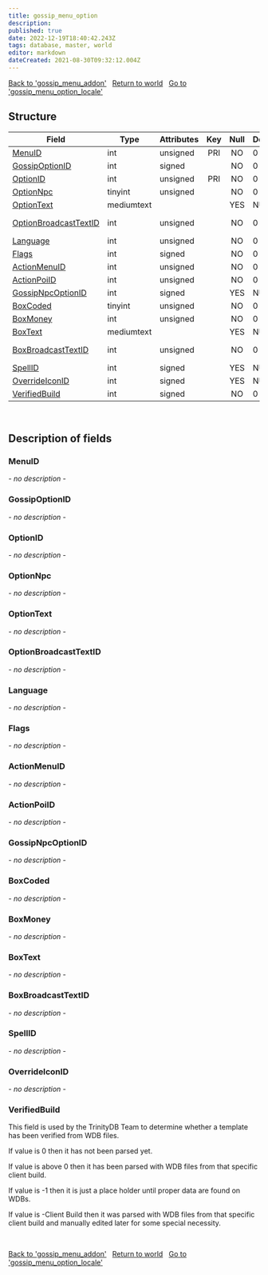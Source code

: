 ```yaml
---
title: gossip_menu_option
description: 
published: true
date: 2022-12-19T18:40:42.243Z
tags: database, master, world
editor: markdown
dateCreated: 2021-08-30T09:32:12.004Z
---
```


<a href="https://trinitycore.info/en/database/master/world/gossip_menu_addon" class="mt-5 v-btn v-btn--depressed v-btn--flat v-btn--outlined theme--light v-size--default darkblue--text text--lighten-3"><span class="v-btn__content"><i aria-hidden="true" class="v-icon notranslate v-icon--left mdi mdi-arrow-left theme--light"></i><span>Back to 'gossip_menu_addon'</span></span></a>&nbsp;&nbsp;&nbsp;<a href="https://trinitycore.info/en/database/master/world/home" class="mt-5 v-btn v-btn--depressed v-btn--flat v-btn--outlined theme--light v-size--default darkblue--text text--lighten-3"><span class="v-btn__content"><i aria-hidden="true" class="v-icon notranslate v-icon--left mdi mdi-home-outline theme--light"></i><span>Return to world</span></span></a>&nbsp;&nbsp;&nbsp;<a href="https://trinitycore.info/en/database/master/world/gossip_menu_option_locale" class="mt-5 v-btn v-btn--depressed v-btn--flat v-btn--outlined theme--light v-size--default darkblue--text text--lighten-3"><span class="v-btn__content"><span>Go to 'gossip_menu_option_locale'</span><i aria-hidden="true" class="v-icon notranslate v-icon--right mdi mdi-arrow-right theme--light"></i></span></a>

## Structure

| Field | Type | Attributes | Key | Null | Default | Extra | Comment | Source in sniff |
| --- | --- | --- | :---: | :---: | --- | --- | --- | --- |
| [MenuID](#menuid) | int | unsigned | PRI | NO | 0 |  |  | SMSG_GOSSIP_MESSAGE |
| [GossipOptionID](#gossipoptionid) | int | signed |  | NO | 0 |  |  |  |
| [OptionID](#optionid) | int | unsigned | PRI | NO | 0 |  |  | SMSG_GOSSIP_MESSAGE |
| [OptionNpc](#optionnpc) | tinyint | unsigned |  | NO | 0 |  |  | SMSG_GOSSIP_MESSAGE |
| [OptionText](#optiontext) | mediumtext |  |  | YES | NULL |  |  | SMSG_GOSSIP_MESSAGE |
| [OptionBroadcastTextID](#optionbroadcasttextid) | int | unsigned |  | NO | 0 |  |  | fetched from hotfixes db (via wpp) |
| [Language](#language) | int | unsigned |  | NO | 0 |  |  |  |
| [Flags](#flags) | int | signed |  | NO | 0 |  |  |  |
| [ActionMenuID](#actionmenuid) | int | unsigned |  | NO | 0 |  |  | CMSG_GOSSIP_SELECT_OPTION |
| [ActionPoiID](#actionpoiid) | int | unsigned |  | NO | 0 |  |  | SMSG_GOSSIP_POI |
| [GossipNpcOptionID](#gossipnpcoptionid) | int | signed |  | YES | NULL |  |  |  |
| [BoxCoded](#boxcoded) | tinyint | unsigned |  | NO | 0 |  |  | SMSG_GOSSIP_MESSAGE |
| [BoxMoney](#boxmoney) | int | unsigned |  | NO | 0 |  |  | SMSG_GOSSIP_MESSAGE |
| [BoxText](#boxtext) | mediumtext |  |  | YES | NULL |  |  | SMSG_GOSSIP_MESSAGE |
| [BoxBroadcastTextID](#boxbroadcasttextid) | int | unsigned |  | NO | 0 |  |  | fetched from hotfixes db (via wpp) |
| [SpellID](#spellid) | int | signed |  | YES | NULL |  |  |  |
| [OverrideIconID](#overrideiconid) | int | signed |  | YES | NULL |  |  |  |
| [VerifiedBuild](#verifiedbuild) | int | signed |  | NO | 0 |  |  | generated |
&nbsp;
## Description of fields

### MenuID
*- no description -*
&nbsp;

### GossipOptionID
*- no description -*
&nbsp;

### OptionID
*- no description -*
&nbsp;

### OptionNpc
*- no description -*
&nbsp;

### OptionText
*- no description -*
&nbsp;

### OptionBroadcastTextID
*- no description -*
&nbsp;

### Language
*- no description -*
&nbsp;

### Flags
*- no description -*
&nbsp;

### ActionMenuID
*- no description -*
&nbsp;

### ActionPoiID
*- no description -*
&nbsp;

### GossipNpcOptionID
*- no description -*
&nbsp;

### BoxCoded
*- no description -*
&nbsp;

### BoxMoney
*- no description -*
&nbsp;

### BoxText
*- no description -*
&nbsp;

### BoxBroadcastTextID
*- no description -*
&nbsp;

### SpellID
*- no description -*
&nbsp;

### OverrideIconID
*- no description -*
&nbsp;

### VerifiedBuild
This field is used by the TrinityDB Team to determine whether a template has been verified from WDB files.

If value is 0 then it has not been parsed yet.

If value is above 0 then it has been parsed with WDB files from that specific client build.

If value is -1 then it is just a place holder until proper data are found on WDBs.

If value is -Client Build then it was parsed with WDB files from that specific client build and manually edited later for some special necessity.

&nbsp;

<a href="https://trinitycore.info/en/database/master/world/gossip_menu_addon" class="mt-5 v-btn v-btn--depressed v-btn--flat v-btn--outlined theme--light v-size--default darkblue--text text--lighten-3"><span class="v-btn__content"><i aria-hidden="true" class="v-icon notranslate v-icon--left mdi mdi-arrow-left theme--light"></i><span>Back to 'gossip_menu_addon'</span></span></a>&nbsp;&nbsp;&nbsp;<a href="https://trinitycore.info/en/database/master/world/home" class="mt-5 v-btn v-btn--depressed v-btn--flat v-btn--outlined theme--light v-size--default darkblue--text text--lighten-3"><span class="v-btn__content"><i aria-hidden="true" class="v-icon notranslate v-icon--left mdi mdi-home-outline theme--light"></i><span>Return to world</span></span></a>&nbsp;&nbsp;&nbsp;<a href="https://trinitycore.info/en/database/master/world/gossip_menu_option_locale" class="mt-5 v-btn v-btn--depressed v-btn--flat v-btn--outlined theme--light v-size--default darkblue--text text--lighten-3"><span class="v-btn__content"><span>Go to 'gossip_menu_option_locale'</span><i aria-hidden="true" class="v-icon notranslate v-icon--right mdi mdi-arrow-right theme--light"></i></span></a>
